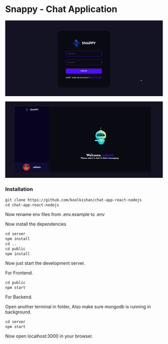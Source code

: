 # Snappy - Chat Application 

![login page](./images/snappy_login.png)

![home page](./images/snappy.png)

### Installation

```shell
git clone https://github.com/koolkishan/chat-app-react-nodejs
cd chat-app-react-nodejs
```
Now rename env files from .env.example to .env

Now install the dependencies
```shell
cd server
npm install
cd ..
cd public
npm install
```
Now just start the development server.

For Frontend.
```shell
cd public
npm start
```
For Backend.

Open another terminal in folder, Also make sure mongodb is running in background.
```shell
cd server
npm start
```
Now open localhost:3000 in your browser.

